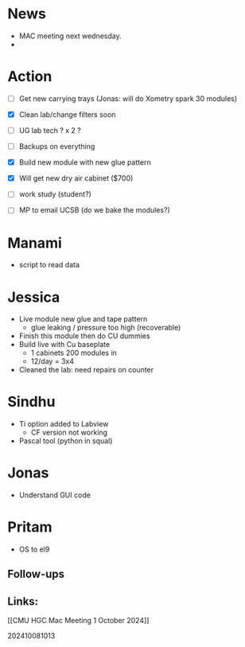 
# News 
- MAC meeting next wednesday. 
- 

# Action 
- [ ] Get new carrying trays (Jonas: will do Xometry spark 30 modules)
- [x] Clean lab/change filters soon 
- [ ] UG lab tech ? x 2 ?
- [ ] Backups on everything
- [x] Build new module with new glue pattern
- [x] Will get new dry air cabinet ($700)
- [ ] work study (student?)
- [ ] MP to email UCSB (do we bake the modules?)


# Manami 
- script to read data

# Jessica 
- Live module new glue and tape pattern
	- glue leaking / pressure too high (recoverable)
- Finish this module then do CU dummies
- Build live with Cu baseplate 
	- 1 cabinets 200 modules in 
	- 12/day = 3x4
- Cleaned the lab: need repairs on counter

# Sindhu
- Ti option added to Labview
	- CF version not working
- Pascal tool (python in squal)

# Jonas
- Understand GUI code

# Pritam
- OS to el9






## Follow-ups


## Links: 
[[CMU HGC Mac Meeting 1 October 2024]]


202410081013
